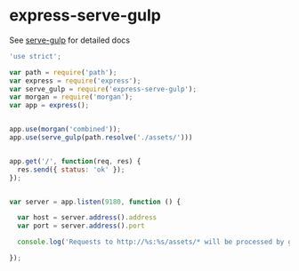 # express-serve-gulp

See [serve-gulp](https://github.com/jtwb/serve-gulp) for detailed docs

```javascript
'use strict';

var path = require('path');
var express = require('express');
var serve_gulp = require('express-serve-gulp');
var morgan = require('morgan');
var app = express();


app.use(morgan('combined'));
app.use(serve_gulp(path.resolve('./assets/')))


app.get('/', function(req, res) {
  res.send({ status: 'ok' });
});


var server = app.listen(9180, function () {

  var host = server.address().address
  var port = server.address().port

  console.log('Requests to http://%s:%s/assets/* will be processed by gulp on the fly', host, port)

});
```

